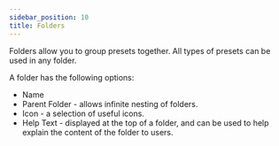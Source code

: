 ```yaml
---
sidebar_position: 10
title: Folders
---
```


Folders allow you to group presets together. All types of presets can be used in any folder.

A folder has the following options:
- Name
- Parent Folder - allows infinite nesting of folders.
- Icon - a selection of useful icons.
- Help Text - displayed at the top of a folder, and can be used to help explain the content of the folder to users.